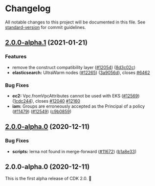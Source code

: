 # Changelog

All notable changes to this project will be documented in this file. See [standard-version](https://github.com/conventional-changelog/standard-version) for commit guidelines.

## [2.0.0-alpha.1](https://github.com/aws/aws-cdk/compare/v1.85.0...v2.0.0-alpha.1) (2021-01-21)


### Features

* remove the construct compatibility layer ([#12054](https://github.com/aws/aws-cdk/issues/12054)) ([8d3c02c](https://github.com/aws/aws-cdk/commit/8d3c02c117072433bf649003af0c4fee4a1f8c4b))
* **elasticsearch:** UltraWarm nodes ([#12265](https://github.com/aws/aws-cdk/issues/12265)) ([3a9056d](https://github.com/aws/aws-cdk/commit/3a9056d87b0c739247013fc74678ab54fd3eb382)), closes [#6462](https://github.com/aws/aws-cdk/issues/6462)


### Bug Fixes

* **ec2:** Vpc.fromVpcAttributes cannot be used with EKS ([#12569](https://github.com/aws/aws-cdk/issues/12569)) ([1cdc244](https://github.com/aws/aws-cdk/commit/1cdc244e940396c962147d4e3ada4a0722923321)), closes [#12040](https://github.com/aws/aws-cdk/issues/12040) [#12160](https://github.com/aws/aws-cdk/issues/12160)
* **iam:** Groups are erroneously accepted as the Principal of a policy ([#11479](https://github.com/aws/aws-cdk/issues/11479)) ([#12549](https://github.com/aws/aws-cdk/issues/12549)) ([c9b0859](https://github.com/aws/aws-cdk/commit/c9b085996319e8d4d7d2db19184fb2f2148889a3))

## [2.0.0-alpha.0](https://github.com/aws/aws-cdk/compare/v1.77.0...v2.0.0-alpha.0) (2020-12-11)


### Bug Fixes

* **scripts:** lerna not found in merge-forward ([#11672](https://github.com/aws/aws-cdk/issues/11672)) ([b1a8e33](https://github.com/aws/aws-cdk/commit/b1a8e336c94f7d2a93a023d6dc853d23934bfa06))

## 2.0.0-alpha.0 (2020-12-11)

This is the first alpha release of CDK 2.0. 🎉 
